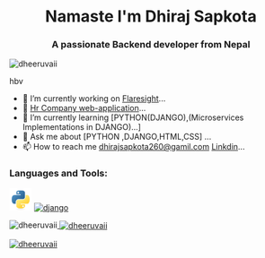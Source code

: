 <h1 align="center"> Namaste I'm Dhiraj Sapkota <h3 align="center">A passionate Backend developer from Nepal
</h1

<p align="left"> <img src="https://komarev.com/ghpvc/?username=dheeruvaii&label=Profile%20views&color=0e75b6&style=flat" alt="dheeruvaii" /> </p>

hbv
- 🔭 I’m currently working on [Flaresight](https://enterleaf.com/)...
- 🔭 [Hr Company web-application](https://rightpathhr.com/)...
- 🌱 I’m currently learning [PYTHON(DJANGO),(Microservices Implementations in DJANGO)...]
- 💬 Ask me about  [PYTHON ,DJANGO,HTML,CSS] ...
- 📫 How to reach me [dhirajsapkota260@gamil.com](https://mail.google.com/mail/u/0/#inbox) [Linkdin](https://www.linkedin.com/in/dhiraj-sapkota/)...



<h3 align="left">Languages and Tools:</h3>
<p target="_blank" rel="noreferrer"><img src="https://raw.githubusercontent.com/devicons/devicon/master/icons/python/python-original.svg" alt="python" width="40" height="40"/> </a> <a href="https://pytorch.org/" target="_blank" rel="noreferrer"> <img src="https://cdn.worldvectorlogo.com/logos/django.svg" alt="django" width="40" height="40"/>
 </p>


<p><img align="left" src="https://github-readme-stats.vercel.app/api/top-langs?username=dheeruvaii&show_icons=true&locale=en&layout=compact" alt="dheeruvaii" /></p>
<p>&nbsp;<img align="center" src="https://github-readme-stats.vercel.app/api?username=dheeruvaii&show_icons=true&locale=en" alt="dheeruvaii" /></p>

<p><img align="center" src="https://github-readme-streak-stats.herokuapp.com/?user=dheeruvaii&" alt="dheeruvaii" /></p>

